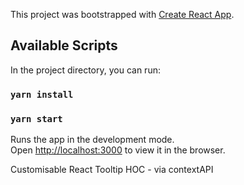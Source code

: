 This project was bootstrapped with [Create React App](https://github.com/facebook/create-react-app).

## Available Scripts

In the project directory, you can run:
### `yarn install`
### `yarn start`

Runs the app in the development mode.<br />
Open [http://localhost:3000](http://localhost:3000) to view it in the browser.

Customisable React Tooltip HOC - via contextAPI
